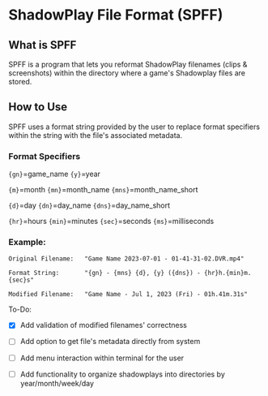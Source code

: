 # ShadowPlay File Format (SPFF)
## What is SPFF
SPFF is a program that lets you reformat ShadowPlay filenames (clips & screenshots) within the directory where a game's Shadowplay files are stored.

## How to Use
SPFF uses a format string provided by the user to replace format specifiers within the string with the file's associated metadata.

### Format Specifiers
`{gn}`=game_name `{y}`=year 

`{m}`=month  `{mn}`=month_name `{mns}`=month_name_short

`{d}`=day    `{dn}`=day_name  `{dns}`=day_name_short

`{hr}`=hours `{min}`=minutes  `{sec}`=seconds  `{ms}`=milliseconds
  
### Example:
```
Original Filename:   "Game Name 2023-07-01 - 01-41-31-02.DVR.mp4"

Format String:       "{gn} - {mns} {d}, {y} ({dns}) - {hr}h.{min}m.{sec}s"

Modified Filename:   "Game Name - Jul 1, 2023 (Fri) - 01h.41m.31s"
```

To-Do:
- [x] Add validation of modified filenames' correctness

- [ ] Add option to get file's metadata directly from system

- [ ] Add menu interaction within terminal for the user

- [ ] Add functionality to organize shadowplays into directories by year/month/week/day
